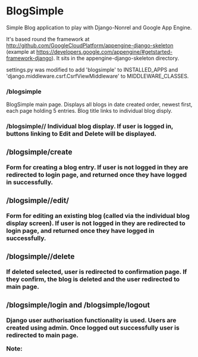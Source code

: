 <h1>BlogSimple</h1>

Simple Blog application to play with Django-Nonrel and Google App Engine.

It's based round the framework at http://github.com/GoogleCloudPlatform/appengine-django-skeleton (example at https://developers.google.com/appengine/#getstarted-framework-django). It sits in the appengine-django-skeleton directory.

settings.py was modified to add 'blogsimple' to INSTALLED_APPS and 'django.middleware.csrf.CsrfViewMiddleware' to MIDDLEWARE_CLASSES.

<h3>/blogsimple</h3>
BlogSimple main page. Displays all blogs in date created order, newest first, each page holding 5 entries. Blog title links to individual blog disply. 

<h3>/blogsimple/<blog_id>/</h>
Individual blog display. If user is logged in, buttons linking to Edit and Delete will be displayed.

<h3>/blogsimple/create</h3>
Form for creating a blog entry. If user is not logged in they are redirected to login page, and returned once they have logged in successfully.

<h3>/blogsimple/<blog_id>/edit/</h3>
Form for editing an existing blog (called via the individual blog display screen). If user is not logged in they are redirected to login page, and returned once they have logged in successfully.

<h3>/blogsimple/<blog_id>/delete</h3>
If deleted selected, user is redirected to confirmation page. If they confirm, the blog is deleted and the user redirected to main page.

<h3>/blogsimple/login and /blogsimple/logout</h3>
Django user authorisation functionality is used. Users are created using admin. Once logged out successfully user is redirected to main page.


**Note:** 